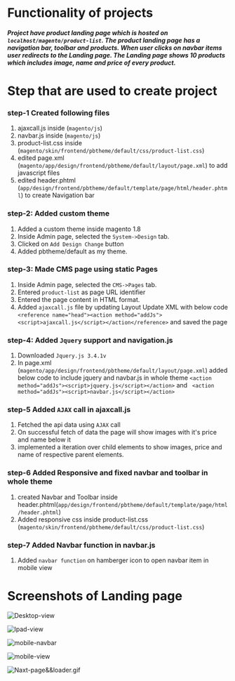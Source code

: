 # Functionality of projects 

##### Project have product landing page which is hosted on `localhost/magento/product-list`. The product landing page has a navigation bar, toolbar and products. When user clicks on navbar items user redirects to the Landing page. The Landing page shows 10 products which includes image, name and price of every product. 
             

# Step that are used to create project

### step-1 Created following files
1. ajaxcall.js  inside (`magento/js`)
2. navbar.js  inside (`magento/js`)
3. product-list.css inside (`magento/skin/frontend/pbtheme/default/css/product-list.css`)
4. edited page.xml (`magento/app/design/frontend/pbtheme/default/layout/page.xml`) to add javascript files
5. edited header.phtml (`app/design/frontend/pbtheme/default/template/page/html/header.phtml`) to create Navigation bar

### step-2: Added custom theme
1. Added a custom theme inside magento 1.8
2. Inside Admin page, selected the `System->Design` tab.
3. Clicked on `Add Design Change` button
3. Added pbtheme/default as my theme.

### step-3: Made CMS page using static Pages

1. Inside Admin page, selected the `CMS->Pages` tab.
2. Entered `product-list` as page URL identifier
3. Entered the page content in HTML format.
4. Added `ajaxcall.js` file by updating Layout Update XML with below code  
	`<reference name="head"><action method="addJs"><script>ajaxcall.js</script></action</reference>`  and saved the page

### step-4: Added `Jquery` support and navigation.js
1. Downloaded `Jquery.js 3.4.1v` 
2. In page.xml (`magento/app/design/frontend/pbtheme/default/layout/page.xml`) added below code to include jquery and navbar.js in whole theme                         `<action method="addJs"><script>jquery.js</script></action>` and ` <action method="addJs"><script>navbar.js</script></action>`

### step-5 Added `AJAX` call in ajaxcall.js
1. Fetched the api data using `AJAX` call
2. On successful fetch of data the page will show images with it's price and name below it
3. implemented a iteration over child elements to show images, price and name of respective parent elements.


### step-6 Added Responsive and fixed navbar and toolbar in whole theme
1. created Navbar and Toolbar inside header.phtml(`app/design/frontend/pbtheme/default/template/page/html/header.phtml`)
2. Added responsive css inside product-list.css (`magento/skin/frontend/pbtheme/default/css/product-list.css`)  

### step-7 Added Navbar function in navbar.js
1. Added `navbar function` on  hamberger icon to open navbar item in mobile view

# Screenshots of Landing page

![Desktop-view](https://github.com/rrhythmsharma/Magento-1.8/screenshots/desktop-view.png)

![Ipad-view](https://github.com/rrhythmsharma/Magento-1.8/screenshots/ipad.png)

![mobile-navbar](https://github.com/rrhythmsharma/Magento-1.8/screenshots/mobile-navbar.gif)

![mobile-view](https://github.com/rrhythmsharma/Magento-1.8/screenshots/mobile-view.png)

![Naxt-page&&loader.gif](https://github.com/rrhythmsharma/Magento-1.8/screenshots/Naxt-page&&loader.gif)

